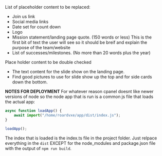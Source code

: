 List of placeholder content to be replaced:

-   Join us link
-   Social media links
-   Date set for count down
-   Logo
-   Mission statement/landing page quote. (150 words or less) This is the first bit of text the user will see so it should be breif and explain the purpose of the team/website
-   List of successes/milestones. (No more than 20 words plus the year)

Place holder content to be double checked

-   The text content for the slide show on the landing page.
-   Find good pictures to use for slide show up the top and for side cards down the bottom.

**NOTES FOR DEPLOYMENT**
For whatever reason cpanel doesnt like newer versions of node so the node app that is run is a common js file that loads the actual app:

```js
async function loadApp() {
    await import("/home/roardvxe/app/dist/index.js");
}

loadApp();
```

The index that is loaded is the index.ts file in the project folder. Just relpace everything in the `dist` EXCEPT for the node_modules and package.json file with the output of `npm run build`.
